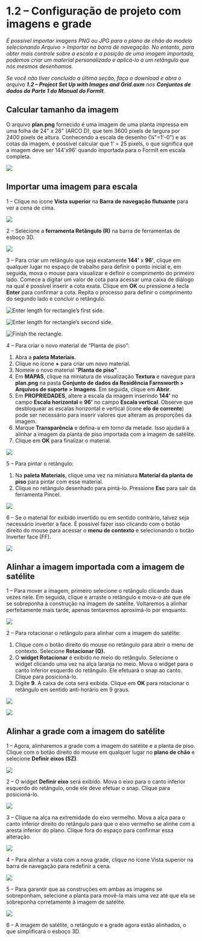 # 1.2 – Configuração de projeto com imagens e grade

_É possível importar imagens PNG ou JPG para o plano de chão do modelo selecionando Arquivo > Importar na barra de navegação. No entanto, para obter mais controle sobre a escala e a posição de uma imagem importada, podemos criar um material personalizado e aplicá-lo a um retângulo que nós mesmos desenhamos._

_Se você não tiver concluído a última seção, faça o download e abra o arquivo_ _**1.2 – Project Set Up with Images and Grid.axm**_ _nos_ _**Conjuntos de dados da Parte 1 do Manual do FormIt**._

## **Calcular tamanho da imagem**

O arquivo **plan.png** fornecido é uma imagem de uma planta impressa em uma folha de 24" x 26" (ARCO D), que tem 3600 pixels de largura por 2400 pixels de altura. Conhecendo a escala de desenho (¼"=1'-0") e as cotas da imagem, é possível calcular que 1’ = 25 pixels, o que significa que a imagem deve ser 144'x96' quando importada para o FormIt em escala completa.

![](<../../.gitbook/assets/0 (1) (2).png>)

## **Importar uma imagem para escala**

1 – Clique no ícone **Vista superior** na **Barra de navegação flutuante** para ver a cena de cima.

![](<../../.gitbook/assets/1 (1).png>)

2 – Selecione a **ferramenta Retângulo (R)** na barra de ferramentas de esboço 3D.

![](<../../.gitbook/assets/2 (1).png>)

3 – Para criar um retângulo que seja exatamente **144’** x **96’**, clique em qualquer lugar no espaço de trabalho para definir o ponto inicial e, em seguida, mova o mouse para visualizar e definir o comprimento do primeiro lado. Comece a digitar um valor de cota para acessar uma caixa de diálogo na qual é possível inserir a cota exata. Clique em **OK** ou pressione a tecla **Enter** para confirmar a cota. Repita o processo para definir o comprimento do segundo lado e concluir o retângulo.

![Enter length for rectangle’s first side.](<../../.gitbook/assets/3 (1).png>)

![Enter length for rectangle’s second side.](<../../.gitbook/assets/4 (1).png>)

![Finish the rectangle.](<../../.gitbook/assets/5 (1).png>)

4 – Para criar o novo material de “Planta de piso”:

1. Abra a **paleta Materiais**.
2. Clique no ícone **+** para criar um novo material.
3. Nomeie o novo material “**Planta de piso”**.
4. Em **MAPAS**, clique na miniatura de visualização **Textura** e navegue para **plan.png** na pasta **Conjunto de dados da Residência Farnsworth > Arquivos de suporte > Imagens**. Em seguida, clique em **Abrir**.
5. Em **PROPRIEDADES**, altere a escala da imagem inserindo **144'** no campo **Escala horizontal** e **96'** no campo **Escala vertical**. Observe que desbloquear as escalas horizontal e vertical (ícone **elo de corrente**) pode ser necessário para inserir valores que alteram as proporções da imagem.
6. Marque **Transparência** e defina-a em torno da metade. Isso ajudará a alinhar a imagem da planta de piso importada com a imagem de satélite.
7. Clique em **OK** para finalizar o material.

![](../../.gitbook/assets/create-1.png)

5 – Para pintar o retângulo:

1. Na **paleta Materiais**, clique uma vez na miniatura **Material da planta de piso** para pintar com esse material.
2. Clique no retângulo desenhado para pintá-lo. Pressione **Esc** para sair da ferramenta Pincel.

![](../../.gitbook/assets/7.jpeg)

6 – Se o material for exibido invertido ou em sentido contrário, talvez seja necessário inverter a face. É possível fazer isso clicando com o botão direito do mouse para acessar o **menu de contexto** e selecionando o botão Inverter face (FF).

![](../../.gitbook/assets/8.png)

## **Alinhar a imagem importada com a imagem de satélite**

1 – Para mover a imagem, primeiro selecione o retângulo clicando duas vezes nele. Em seguida, clique e arraste o retângulo e mova-o até que ele se sobreponha à construção na imagem de satélite. Voltaremos a alinhar perfeitamente mais tarde, apenas tentaremos aproximá-lo por enquanto.

![](../../.gitbook/assets/9.png)

2 – Para rotacionar o retângulo para alinhar com a imagem do satélite:

1. Clique com o botão direito do mouse no retângulo para abrir o menu de contexto. Selecione **Rotacionar (Q).**
2. O **widget Rotacionar** é exibido no meio do retângulo. Selecione o widget clicando uma vez na alça laranja no meio. Mova o widget para o canto inferior esquerdo do retângulo. Ele efetuará o snap ao canto. Clique para posicioná-lo.
3. Digite **9**. A caixa de cota será exibida. Clique em **OK** para rotacionar o retângulo em sentido anti-horário em 9 graus.

![](../../.gitbook/assets/10.png)

![](../../.gitbook/assets/11.png)

## **Alinhar a grade com a imagem do satélite**

1 – Agora, alinharemos a grade com a imagem do satélite e a planta de piso. Clique com o botão direito do mouse em qualquer lugar no **plano de chão** e selecione **Definir eixos (SZ)**.

![](../../.gitbook/assets/12.png)

2 – O widget **Definir eixo** será exibido. Mova o eixo para o canto inferior esquerdo do retângulo, onde ele deve efetuar o snap. Clique para posicioná-lo.

![](../../.gitbook/assets/13.png)

3 – Clique na alça na extremidade do eixo vermelho. Mova a alça para o canto inferior direito do retângulo para que o eixo vermelho se alinhe com a aresta inferior do plano. Clique fora do espaço para confirmar essa alteração.

![](../../.gitbook/assets/14.png)

4 – Para alinhar a vista com a nova grade, clique no ícone Vista superior na barra de navegação para redefinir a cena.

![](../../.gitbook/assets/15.png)

5 – Para garantir que as construções em ambas as imagens se sobreponham, selecione a planta para movê-la mais uma vez até que ela se sobreponha corretamente à imagem de satélite.

![](../../.gitbook/assets/16.png)

6 – A imagem de satélite, o retângulo e a grade agora estão alinhados, o que simplificará o esboço 3D.
